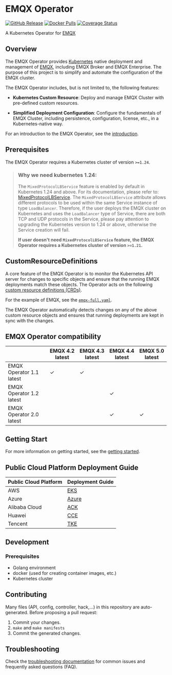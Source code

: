 # EMQX Operator

[![GitHub Release](https://img.shields.io/github/release/emqx/emqx-operator?color=brightgreen)](https://github.com/emqx/emqx-operator/releases)
[![Docker Pulls](https://img.shields.io/docker/pulls/emqx/emqx-operator-controller)](https://hub.docker.com/r/emqx/emqx-operator-controller)
[![Coverage Status](https://coveralls.io/repos/github/emqx/emqx-operator/badge.svg?branch=main)](https://coveralls.io/github/emqx/emqx-operator?branch=main)

A Kubernetes Operator for [EMQX](https://www.emqx.io)

## Overview

The EMQX Operator provides [Kubernetes](https://kubernetes.io/) native deployment and management of [EMQX](https://www.emqx.io/), including EMQX Broker and EMQX Enterprise. The purpose of this project is to simplify and automate the configuration of the EMQX cluster.

The EMQX Operator includes, but is not limited to, the following features:

* **Kubernetes Custom Resource**: Deploy and manage EMQX Cluster with pre-defined custom resources.

* **Simplified Deployment Configuration**: Configure the fundamentals of EMQX Cluster, including persistence, configuration, license, etc., in a Kubernetes-native way.

For an introduction to the EMQX Operator, see the [introduction](docs/en_US/README.md).

## Prerequisites

The EMQX Operator requires a Kubernetes cluster of version `>=1.24`.

> ### Why we need kubernetes 1.24:
>
> The `MixedProtocolLBService` feature is enabled by default in Kubernetes 1.24 and above. For its documentation, please refer to: [MixedProtocolLBService](https://kubernetes.io/docs/reference/command-line-tools-reference/feature-gates/). The `MixedProtocolLBService` attribute allows different protocols to be used within the same Service instance of type `LoadBalancer`. Therefore, if the user deploys the EMQX cluster on Kubernetes and uses the `LoadBalancer` type of Service, there are both TCP and UDP protocols in the Service, please pay attention to upgrading the Kubernetes version to 1.24 or above, otherwise the Service creation will fail.
> 
> **If user doesn't need `MixedProtocolLBService` feature, the EMQX Operator requires a Kubernetes cluster of version `>=1.21`.**

## CustomResourceDefinitions

A core feature of the EMQX Operator is to monitor the Kubernetes API server for changes to specific objects and ensure that the running EMQX deployments match these objects.
The Operator acts on the following [custom resource definitions (CRDs)](https://kubernetes.io/docs/tasks/access-kubernetes-api/extend-api-custom-resource-definitions/).

For the example of EMQX, see the [`emqx-full.yaml`](config/samples/emqx/v2alpha1/emqx-full.yaml).

The EMQX Operator automatically detects changes on any of the above custom resource objects and ensures that running deployments are kept in sync with the changes.

## EMQX Operator compatibility

|                          | EMQX 4.2 latest | EMQX 4.3 latest | EMQX 4.4 latest | EMQX 5.0 latest |
|--------------------------|-----------------|-----------------|-----------------| ----------------|
| EMQX Operator 1.1 latest | ✓               | ✓               |                 |                 |
| EMQX Operator 1.2 latest |                 |                 | ✓               |                 |
| EMQX Operator 2.0 latest |                 |                 | ✓               | ✓               |

## Getting Start

For more information on getting started, see the [getting started](docs/en_US/getting-started/getting-started.md).

## Public Cloud Platform Deployment Guide

|  Public Cloud Platform   | Deployment Guide                                         |
|--------------------------|----------------------------------------------------------|
|    AWS                   | [EKS](docs/en_US/deployment/aws-eks-deployment.md)       |
|    Azure                 | [Azure](docs/en_US/deployment/azure-deployment.md)       |
|    Alibaba Cloud         | [ACK](docs/zh_CN/deployment/aliyun-ack-deployment.md)    |
|    Huawei                | [CCE](docs/zh_CN/deployment/cce-deployment.md)           |
|    Tencent               | [TKE](docs/zh_CN/deployment/tencent-tke-deployment.md)   |


## Development

### Prerequisites

- Golang environment
- docker (used for creating container images, etc.)
- Kubernetes cluster

## Contributing
Many files (API, config, controller, hack,...) in this repository are auto-generated.
Before proposing a pull request:

1. Commit your changes.
2. `make` and `make manifests`
3. Commit the generated changes.

## Troubleshooting
Check the [troubleshooting documentation](docs/en_US/faq/faq.md) for common issues and frequently asked questions (FAQ).
